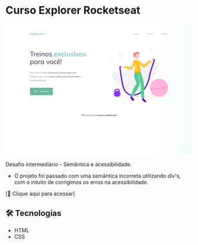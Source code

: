 # Curso Explorer Rocketseat

![preview](./.github/preview.png)

Desafio intermediário - Semântica e acessibilidade.

- O projeto foi passado com uma semântica incorreta utilizando div's, com o intuito de corrigimos os erros na acessibilidade.

[🔗 Clique aqui para acessar]

## 🛠️ Tecnologias

- HTML
- CSS
